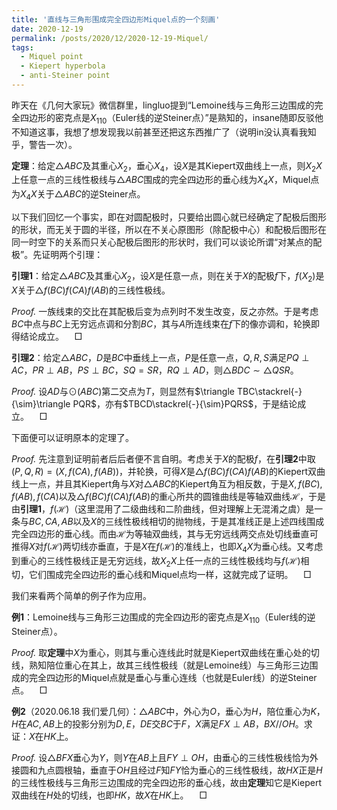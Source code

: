 ```yaml
---
title: '直线与三角形围成完全四边形Miquel点的一个刻画'
date: 2020-12-19
permalink: /posts/2020/12/2020-12-19-Miquel/
tags:
  - Miquel point
  - Kiepert hyperbola
  - anti-Steiner point
---
```


昨天在《几何大家玩》微信群里，lingluo提到“Lemoine线与三角形三边围成的完全四边形的密克点是$X_{110}$（Euler线的逆Steiner点）”是熟知的，insane随即反驳他不知道这事，我想了想发现我以前甚至还把这东西推广了（说明in没认真看我知乎，警告一次）。

**定理**：给定$\triangle ABC$及其重心$X_2$，垂心$X_4$，设$X$是其Kiepert双曲线上一点，则$X_2X$上任意一点的三线性极线与$\triangle ABC$围成的完全四边形的垂心线为$X_4X$，Miquel点为$X_4X$关于$\triangle ABC$的逆Steiner点。

以下我们回忆一个事实，即在对圆配极时，只要给出圆心就已经确定了配极后图形的形状，而无关于圆的半径，所以在不关心原图形（除配极中心）和配极后图形在同一时空下的关系而只关心配极后图形的形状时，我们可以谈论所谓“对某点的配极”。先证明两个引理：

**引理1**：给定$\triangle ABC$及其重心$X_2$，设$X$是任意一点，则在关于$X$的配极$f$下，$f(X_2)$是$X$关于$\triangle f(BC)f(CA)f(AB)$的三线性极线。

*Proof.* 一族线束的交比在其配极后变为点列时不发生改变，反之亦然。于是考虑$BC$中点与$BC$上无穷远点调和分割$BC$，其与$A$所连线束在$f$下的像亦调和，轮换即得结论成立。$\quad\Box$

**引理2**：给定$\triangle ABC$，$D$是$BC$中垂线上一点，$P$是任意一点，$Q,R,S$满足$PQ\perp AC$，$PR\perp AB$，$PS\perp BC$，$SQ=SR$，$RQ\perp AD$，则$\triangle BDC\sim\triangle QSR$。

*Proof.* 设$AD$与$\odot(ABC)$第二交点为$T$，则显然有$\triangle TBC\stackrel{-}{\sim}\triangle PQR$，亦有$TBCD\stackrel{-}{\sim}PQRS$，于是结论成立。$\quad\Box$

下面便可以证明原本的定理了。

*Proof.* 先注意到证明前者后后者便不言自明。考虑关于$X$的配极$f$，在**引理2**中取$(P,Q,R)=(X,f(CA),f(AB))$，并轮换，可得$X$是$\triangle f(BC)f(CA)f(AB)$的Kiepert双曲线上一点，并且其Kiepert角与$X$对$\triangle ABC$的Kiepert角互为相反数，于是$X,f(BC),f(AB),f(CA)$以及$\triangle f(BC)f(CA)f(AB)$的重心所共的圆锥曲线是等轴双曲线$\mathcal{H}$，于是由**引理1**，$f(\mathcal{H})$（这里混用了二级曲线和二阶曲线，但对理解上无混淆之虞）是一条与$BC,CA,AB$以及$X$的三线性极线相切的抛物线，于是其准线正是上述四线围成完全四边形的垂心线。而由$\mathcal{H}$为等轴双曲线，其与无穷远线两交点处切线垂直可推得$X$对$f(\mathcal{H})$两切线亦垂直，于是$X$在$f(\mathcal{H})$的准线上，也即$X_4X$为垂心线。又考虑到重心的三线性极线正是无穷远线，故$X_2X$上任一点的三线性极线均与$f(\mathcal{H})$相切，它们围成完全四边形的垂心线和Miquel点均一样，这就完成了证明。$\quad\Box$

我们来看两个简单的例子作为应用。

**例1**：Lemoine线与三角形三边围成的完全四边形的密克点是$X_{110}$（Euler线的逆Steiner点）。

*Proof.* 取**定理**中$X$为重心，则其与重心连线此时就是Kiepert双曲线在重心处的切线，熟知陪位重心在其上，故其三线性极线（就是Lemoine线）与三角形三边围成的完全四边形的Miquel点就是垂心与重心连线（也就是Euler线）的逆Steiner点。$\quad\Box$

**例2**（2020.06.18 我们爱几何）：$\triangle ABC$中，外心为$O$，垂心为$H$，陪位重心为$K$，$H$在$AC,AB$上的投影分别为$D,E$，$DE$交$BC$于$F$，$X$满足$FX\perp AB$，$BX//OH$。求证：$X$在$HK$上。

*Proof.* 设$\triangle BFX$垂心为$Y$，则$Y$在$AB$上且$FY\perp OH$，由垂心的三线性极线恰为外接圆和九点圆根轴，垂直于$OH$且经过$F$知$FY$恰为垂心的三线性极线，故$HX$正是$H$的三线性极线与三角形三边围成的完全四边形的垂心线，故由**定理**知它是Kiepert双曲线在$H$处的切线，也即$HK$，故$X$在$HK$上。$\quad\Box$